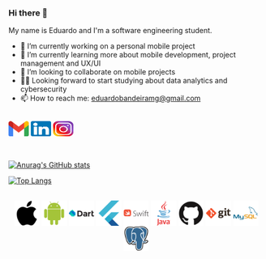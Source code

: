 ### Hi there 👋

My name is Eduardo and I'm a software engineering student. 


- 🔭 I’m currently working on a personal mobile project
- 🌱 I’m currently learning more about mobile development, project management and UX/UI
- 👯 I’m looking to collaborate on mobile projects
- 🧑‍🎓 Looking forward to start studying about data analytics and cybersecurity
- 📫 How to reach me: eduardobandeiramg@gmail.com

<div style="display: inline_block"><br>
    <a href="mailto:eduardobandeiramg@gmail.com" target="_blank"><img align="center" alt="gmail" height="30" width="40" src="src/contato/gmail-logo-16.png"></a> 
    <a href="https://www.linkedin.com/in/eduardobandeiramg/" target="_blank"><img align="center" alt="linkedin" height="30" width="40" src="src/contato/linkedin.png" target="_blank"></a> 
    <a href="https://www.instagram.com/eduardobandeiramg/" target="_blank"><img align="center" alt="instagram" height="30" width="40" src="src/contato/Instagram-Icon.png" target="_blank"></a> 
</div>

</br>
</br>

[![Anurag's GitHub stats](https://github-readme-stats.vercel.app/api?username=eduardobandeiramg&show_icons=true&count_private=true&disable_animations=false)](https://github.com/anuraghazra/github-readme-stats)

[![Top Langs](https://github-readme-stats.vercel.app/api/top-langs/?username=eduardobandeiramg&layout=compact)](https://github.com/anuraghazra/github-readme-stats)

<center>
<div style="display: inline_block"><br>
    <img align="center" alt="Apple" height="50" width="50" src= "https://raw.githubusercontent.com/devicons/devicon/master/icons/apple/apple-original.svg">
    <img align="center" alt="Android" height="50" width="50" src= "https://github.com/devicons/devicon/blob/master/icons/android/android-original.svg">
    <img align="center" alt="Dart" height="50" width="50" src= "https://github.com/devicons/devicon/blob/master/icons/dart/dart-original-wordmark.svg">
    <img align="center" alt="Flutter" height="50" width="50" src= "https://github.com/devicons/devicon/blob/master/icons/flutter/flutter-original.svg">
    <img align="center" alt="Swift" height="50" width="50" src="https://raw.githubusercontent.com/devicons/devicon/master/icons/swift/swift-original-wordmark.svg">
    <img align="center" alt="Java" height="50" width="50" src="https://raw.githubusercontent.com/devicons/devicon/master/icons/java/java-original-wordmark.svg">
    <img align="center" alt="GitHub" height="50" width="50" src="https://raw.githubusercontent.com/devicons/devicon/master/icons/github/github-original.svg">
    <img align="center" alt="GIT" height="50" width="50" src="https://raw.githubusercontent.com/devicons/devicon/master/icons/git/git-original-wordmark.svg">
    <img align="center" alt="MySQL" height="50" width="50" src="https://raw.githubusercontent.com/devicons/devicon/master/icons/mysql/mysql-original-wordmark.svg">
    <img align="center" alt="Postgresql" height="50" width="50" src= "https://github.com/devicons/devicon/blob/master/icons/postgresql/postgresql-original.svg">

</div>
</center>

